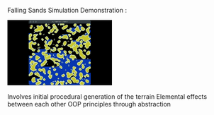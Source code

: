 Falling Sands Simulation Demonstration :

![](https://github.com/Taelavjs/cppFallingSands/blob/master/fallingSandsDemonstration.gif)

Involves initial procedural generation of the terrain
Elemental effects between each other
OOP principles through abstraction



